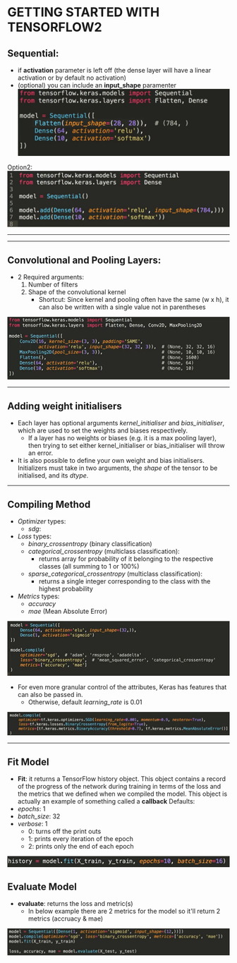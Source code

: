 # **GETTING STARTED WITH TENSORFLOW2**

## **Sequential:**
- if **activation** parameter is left off (the dense layer will have a linear activation or by default no activation)
- (optional) you can include an **input_shape** paramenter
![alt_text](./images/sequential.JPG 'image')

Option2:
![alt_text](./images/sequentialv2.JPG 'image')

<hr>
<hr>

## **Convolutional and Pooling Layers:**
- 2 Required arguments:
    1. Number of filters
    2. Shape of the convolutional kernel
        - Shortcut: Since kernel and pooling often have the same (w x h), it can also be written with a single value not in parentheses

![alt_text](./images/convolutional.JPG 'image')

<hr>

## **Adding weight initialisers**
- Each layer has optional arguments *kernel_initialiser* and *bias_initialiser*, which are used to set the weights and biases respectively.
    - If a layer has no weights or biases (e.g. it is a max pooling layer), then trying to set either kernel_initialiser or bias_initialiser will throw an error.
- It is also possible to define your own weight and bias initialisers. Initializers must take in two arguments, the *shape* of the tensor to be initialised, and its *dtype*.

<hr>

## **Compiling Method**
- *Optimizer* types:
    - *sdg*:
- *Loss* types:
    - *binary_crossentropy* (binary classification)
    - *categorical_crossentropy* (multiclass classification):
        - returns array for probability of it belonging to the respective classes (all summing to 1 or 100%)
    - *sparse_categorical_crossentropy* (multiclass classification):
        - returns a single integer corresponding to the class with the highest probability
- *Metrics* types:
    - *accuracy*
    - *mae* (Mean Absolute Error)

![alt_text](./images/compile_method.JPG 'image')
- For even more granular control of the attributes, Keras has features that can also be passed in.
    - Otherwise, default *learning_rate* is 0.01

![alt_text](./images/compile_method2.JPG 'image')

<hr>

## **Fit Model**
- **Fit**:  it returns a TensorFlow history object. This object contains a record of the progress of the network during training in terms of the loss and the metrics that we defined when we compiled the model. This object is actually an example of something called a **callback**
Defaults:
- *epochs*: 1
- *batch_size*: 32
- *verbose*: 1
    - 0: turns off the print outs
    - 1: prints every iteration of the epoch
    - 2: prints only the end of each epoch

![alt_text](./images/fit_model.JPG 'image')

## **Evaluate Model**
- **evaluate**: returns the loss and metric(s) 
    - In below example there are 2 metrics for the model so it'll return 2 metrics (accruacy & mae)

![alt_text](./images/evaluate_model.JPG 'image')